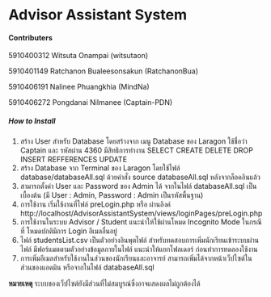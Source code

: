 ﻿# Advisor Assistant System

#### **Contributers**

5910400312  Witsuta Onampai                 (witsutaon)

5910401149  Ratchanon Bualeesonsakun        (RatchanonBua)

5910406191  Nalinee Phuangkhia              (MindNa)

5910406272  Pongdanai Nilmanee              (Captain-PDN)

##### How to Install
1. สร้าง User สำหรับ Database โดยสร้างจาก เมนู Database ของ Laragon ใช้ชื่อว่า Captain และ รหัสผ่าน 4360 มีสิทธิการทำงาน SELECT CREATE DELETE DROP INSERT REFFERENCES UPDATE
2. สร้าง Database จาก Terminal ของ Laragon โดยใช้ไฟล์ database/databaseAll.sql ด้วยคำสั่ง source databaseAll.sql หลังจากล็อคอินแล้ว
3. สามารถตั้งค่า User และ Password ของ Admin ได้ จากในไฟล์ databaseAll.sql เป็นเบื้องต้น (มี User : Admin, Password : Admin เป็นรหัสพื้นฐาน)
4. การใช้งาน เริ่มใช้งานที่ไฟล์ preLogin.php หรือ ผ่านลิงค์ http://localhost/AdvisorAssistantSystem/views/loginPages/preLogin.php
5. การใช้งานในระบบ Advisor / Student แนะนำให้ใช้ผ่านโหมด Incognito Mode ในกรณีที่ โหมดปกติมีการ Login อีเมลอื่นอยู่
6. ไฟล์ studentsList.csv เป็นตัวอย่างอินพุตไฟล์ สำหรับทดสอบการเพิ่มนักเรียนเข้าระบบผ่านไฟล์ มีฟอร์แมตตามตัวอย่างข้อมูลภายในไฟล์ แนะนำให้แยกโฟลเดอร์ ก่อนทำการทดลองใช้งาน
7. การเพิ่มอีเมลสำหรับใช้งานในส่วนของนักเรียนและอาจารย์ สามารถเพิ่มได้จากหน้าเว็ปไซต์ในส่วนของแอดมิน หรือจากในไฟล์ databaseAll.sql

**หมายเหตุ**
ระบบของเว็ปไซต์ยังมีส่วนที่ไม่สมบูรณ์ซึ่งอาจแสดงผลไม่ถูกต้องได้